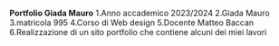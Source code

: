 **Portfolio Giada Mauro**
1.Anno accademico 2023/2024
2.Giada Mauro
3.matricola 995
4.Corso di Web design
5.Docente Matteo Baccan
6.Realizzazione di un sito portfolio che contiene alcuni dei miei lavori

